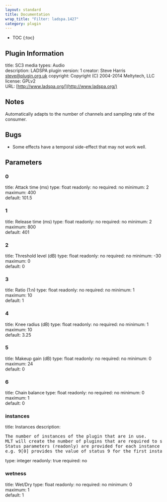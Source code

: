 ```yaml
---
layout: standard
title: Documentation
wrap_title: "Filter: ladspa.1427"
category: plugin
---
```

* TOC
{:toc}

## Plugin Information

title: SC3
media types:
Audio  
description: LADSPA plugin
version: 1
creator: Steve Harris <steve@plugin.org.uk>
copyright: Copyright (C) 2004-2014 Meltytech, LLC  
license: GPLv2  
URL: [http://www.ladspa.org/](http://www.ladspa.org/)  

## Notes

Automatically adapts to the number of channels and sampling rate of the consumer.

## Bugs

* Some effects have a temporal side-effect that may not work well.


## Parameters

### 0

title: Attack time (ms)  type: float
readonly: no
required: no
minimum: 2  
maximum: 400  
default: 101.5  

### 1

title: Release time (ms)  type: float
readonly: no
required: no
minimum: 2  
maximum: 800  
default: 401  

### 2

title: Threshold level (dB)  type: float
readonly: no
required: no
minimum: -30  
maximum: 0  
default: 0  

### 3

title: Ratio (1:n)  type: float
readonly: no
required: no
minimum: 1  
maximum: 10  
default: 1  

### 4

title: Knee radius (dB)  type: float
readonly: no
required: no
minimum: 1  
maximum: 10  
default: 3.25  

### 5

title: Makeup gain (dB)  type: float
readonly: no
required: no
minimum: 0  
maximum: 24  
default: 0  

### 6

title: Chain balance  type: float
readonly: no
required: no
minimum: 0  
maximum: 1  
default: 0  

### instances

title: Instances  description:
<pre>
The number of instances of the plugin that are in use.
MLT will create the number of plugins that are required to support the number of audio channels.
Status parameters (readonly) are provided for each instance and are accessed by specifying the instance number after the identifier (starting at zero).
e.g. 9[0] provides the value of status 9 for the first instance.
</pre>
type: integer
readonly: true
required: no

### wetness

title: Wet/Dry  type: float
readonly: no
required: no
minimum: 0  
maximum: 1  
default: 1  


